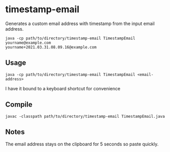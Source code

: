 # timestamp-email
Generates a custom email address with timestamp from the input email address.

```
java -cp path/to/directory/timestamp-email TimestampEmail yourname@example.com
yourname+2021.03.31.08.09.16@example.com
```

## Usage
```
java -cp path/to/directory/timestamp-email TimestampEmail <email-address>
```

I have it bound to a keyboard shortcut for convenience

## Compile
```
javac -classpath path/to/directory/timestamp-email TimestampEmail.java
```

## Notes
The email address stays on the clipboard for 5 seconds so paste quickly.

